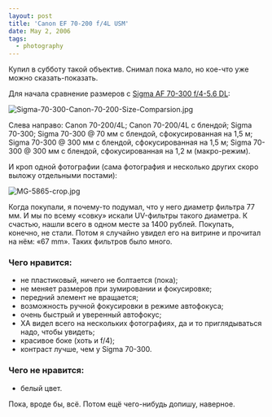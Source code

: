 ```yaml
---
layout: post
title: 'Canon EF 70-200 f/4L USM'
date: May 2, 2006
tags:
  - photography
---
```


Купил в субботу такой объектив. Снимал пока мало, но кое-что уже можно сказать-показать.

Для начала сравнение размеров с [Sigma AF 70-300 f/4-5.6 DL](http://birdwatcher.ru/blog/77/ "Sigma AF 70-300 f/4-5.6 DL"):

![Sigma-70-300-Canon-70-200-Size-Comparsion.jpg](upload://Sigma-70-300-Canon-70-200-Size-Comparsion.jpg)

Слева направо: Canon 70-200/4L; Canon 70-200/4L с блендой; Sigma 70-300; Sigma 70-300 @ 70 мм с блендой, сфокусированная на 1,5 м; Sigma 70-300 @ 300 мм с блендой, сфокусированная на 1,5 м; Sigma 70-300 @ 300 мм с блендой, сфокусированная на 1,2 м (макро-режим).

И кроп одной фотографии (сама фотография и несколько других скоро выложу отдельными постами):

![MG-5865-crop.jpg](upload://MG-5865-crop.jpg)

Когда покупали, я почему-то подумал, что у него диаметр фильтра 77 мм. И мы по всему «совку» искали UV-фильтры такого диаметра. К счастью, нашли всего в одном месте за 1400 рублей. Покупать, конечно, не стали. Потом я случайно увидел его на витрине и прочитал на нём: «67 mm». Таких фильтров было много.

### Чего нравится:

- не пластиковый, ничего не болтается (пока);
- не меняет размеров при зумировании и фокусировке;
- передний элемент не вращается;
- возможность ручной фокусировки в режиме автофокуса;
- очень быстрый и уверенный автофокус;
- ХА видел всего на нескольких фотографиях, да и то приглядываться надо, чтобы увидеть;
- красивое боке (хоть и f/4);
- контраст лучше, чем у Sigma 70-300.

### Чего не нравится:

- белый цвет.

Пока, вроде бы, всё. Потом ещё чего-нибудь допишу, наверное.
